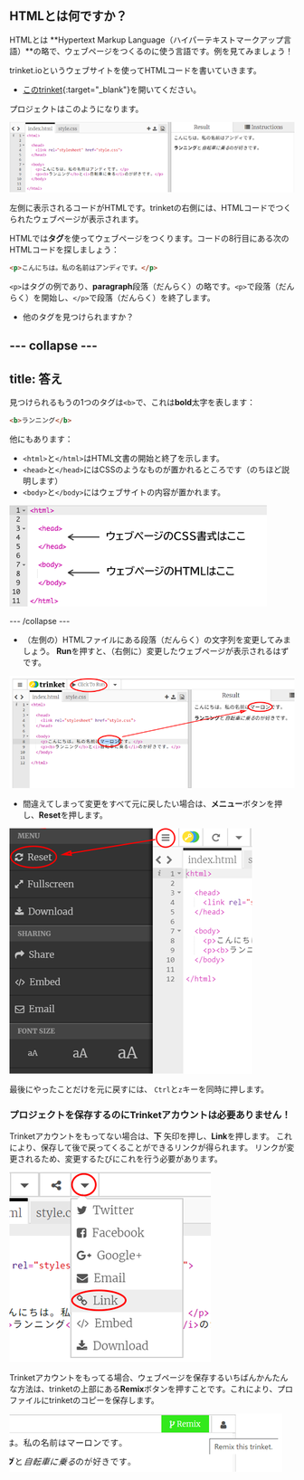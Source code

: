 ## HTMLとは何ですか？

HTMLとは **Hypertext Markup Language（ハイパーテキストマークアップ言語）**の略で、ウェブページをつくるのに使う言語です。例を見てみましょう！

trinket.ioというウェブサイトを使ってHTMLコードを書いていきます。

+ [このtrinket](https://trinket.io/html/83471cb561){:target="_blank"}を開いてください。

プロジェクトはこのようになります。

![スクリーンショット](images/birthday-starter.png)

左側に表示されるコードがHTMLです。trinketの右側には、HTMLコードでつくられたウェブページが表示されます。

HTMLでは**タグ**を使ってウェブページをつくります。コードの8行目にある次のHTMLコードを探しましょう：

```html
<p>こんにちは。私の名前はアンディです。</p>
```

`<p>`はタグの例であり、**paragraph**段落（だんらく）の略です。`<p>`で段落（だんらく）を開始し、`</p>`で段落（だんらく）を終了します。

+ 他のタグを見つけられますか？

--- collapse ---
---
title: 答え
---
見つけられるもうの1つのタグは`<b>`で、これは**bold**太字を表します：

```html
<b>ランニング</b>
```

他にもあります：

+ `<html>`と`</html>`はHTML文書の開始と終了を示します。
+ `<head>`と`</head>`にはCSSのようなものが置かれるところです（のちほど説明します）
+ `<body>`と`</body>`にはウェブサイトの内容が置かれます。

![スクリーンショット](images/birthday-head-body.png)

--- /collapse ---

+ （左側の）HTMLファイルにある段落（だんらく）の文字列を変更してみましょう。 **Run**を押すと、（右側に）変更したウェブページが表示されるはずです。

![スクリーンショット](images/birthday-edit-html.png)

+ 間違えてしまって変更をすべて元に戻したい場合は、**メニュー**ボタンを押し、**Reset**を押します。

![スクリーンショット](images/birthday-reset.png)

最後にやったことだけを元に戻すには、 `Ctrl`と`z`キーを同時に押します。

### プロジェクトを保存するのにTrinketアカウントは必要ありません！

Trinketアカウントをもってない場合は、**下** 矢印を押し、**Link**を押します。 これにより、保存して後で戻ってくることができるリンクが得られます。 リンクが変更されるため、変更するたびにこれを行う必要があります。

![スクリーンショット](images/birthday-link.png)

Trinketアカウントをもってる場合、ウェブページを保存するいちばんかんたんな方法は、trinketの上部にある**Remix**ボタンを押すことです。これにより、プロファイルにtrinketのコピーを保存します。

![スクリーンショット](images/birthday-remix.png)